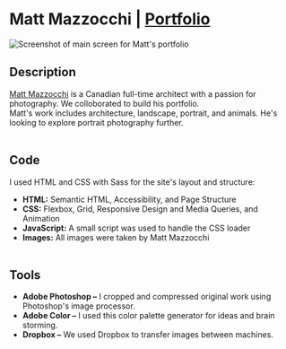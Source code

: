 # Matt Mazzocchi | [Portfolio](https://supermariocape.xyz/) 
![Screenshot of main screen for Matt's portfolio](https://i.ibb.co/0mKvgXw/1.jpg)

## Description
[Matt Mazzocchi](https://supermariocape.xyz/) is a Canadian full-time architect with a passion for photography. We colloborated to build his portfolio.<br> 
Matt's work includes architecture, landscape, portrait, and animals. He's looking to explore portrait photography further.
<br><br>

## Code
I used HTML and CSS with Sass for the site's layout and structure:
- **HTML:** Semantic HTML, Accessibility, and Page Structure
- **CSS:** Flexbox, Grid, Responsive Design and Media Queries, and Animation
- **JavaScript:** A small script was used to handle the CSS loader
- **Images:** All images were taken by Matt Mazzocchi
<br><br>

## Tools
- **Adobe Photoshop –** I cropped and compressed original work using Photoshop's image processor.
- **Adobe Color –** I used this color palette generator for ideas and brain storming.
- **Dropbox –** We used Dropbox to transfer images between machines.
<br><br>
